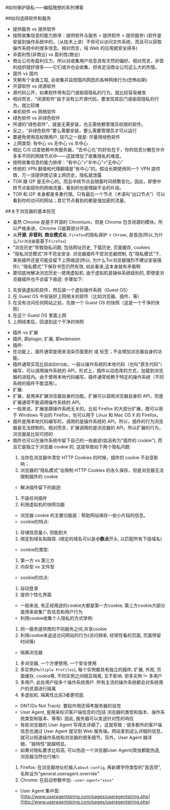 #如何保护隐私——编程随想的系列博客

##如何选择软件和服务

- 提供服务 vs 提供软件
 - 按照收集信息的能力排序：提供软件与服务 > 提供软件 >  提供服务\\
 (软件是安装到操作系统中的，（从技术上讲）不但可以访问文件系统，而且可以获取操作系统中的很多信息。相对而言，纯 Web 的应用就安全得多)
- 非盈利性(非商业) vs 盈利性(商业)
 - 商业公司有盈利压力，所以对收集用户信息具有天然的偏好。相对而言，非营利组织就好很多——它们或许也会收集，但肯定没商业公司这么大的热情。
- 国外 vs 国内
 - 天朝有个金盾工程, 会收集并监控国内网民的各种网络行为(恐怖如斯)
- 开源软件 vs 闭源软件
 - 源代码公开，如果软件带有后门或偷窥隐私的行为，就比较容易被发
 - 相对而言，“闭源软件”由于没有公开源代码，要发现其后门或偷窥隐私的行为，就比较难
- 单机软件 vs 网络软件
- 绿色软件 vs 非绿色软件
 - 所谓的“绿色软件”，就是无需安装，也无需依赖管理员权限的软件。
 - 反之，“非绿色软件”要么需要安装，要么需要管理员才可以运行
 - 要避免使用高权限用户, 技巧之一就是: 尽量用绿色软件
- 上网类型: 有中心 vs 无中心 vs 半中心
 - 相比 C/S 过度依赖中央服务器，“去中心化”的好处在于，你的信息分散在许许多多不同的网络节点中——这就增加了收集隐私的难度。
 - 按照收集信息的能力排序：“有中心”>“半中心”>“无中心”
 - 传统的 VPN 翻墙和代理翻墙是“有中心”的。假设长期使用同一个 VPN 提供商，万一该提供商记录上网历史，隐私就泄露
 - TOR 跟 I2P 是无中心的。而且中转节点会随着时间频繁变化。因此，即使中转节点偷窥你的网络流量，看到的也是残缺不全的片段。
 - TOR 和 I2P 本身都是多重代理。只有最后一个节点（术语叫“出口节点”）可以看到你的访问的网站；其它节点看到的都是强加密的流量。

##关于浏览器的基本防范

- 虽然 Chrome 是基于开源的 Chromium，但是 Chrome 包含闭源的模块。所以严格来讲，Chrome 只能算部分开源。
- 从**开源**, **非营利**, **商业模式**看, `Firefox`的隐私保护 > `Chrome`, 是首选(所以,为什么`Tor浏览器`是基于`Firefox`)
- "浏览历史"导致隐私问题, 包括网址历史, 下载历史, 页面缓存, cookies
- "隐私浏览模式"并不完全安全. 浏览器插件不受浏览器控制, 在"隐私模式"下, 某些插件还是可能会留下上网痕迹(所以, 为什么Tor浏览器强烈不建议安装插件); "隐私模式"下保存书签仍然有效, 如此看来,这本身就有矛盾啊
- 更彻底地解决浏览历史--使用虚拟机. 由于虚拟机是操纵系统级别的, 即使是浏览器插件也不会留下痕迹. 步骤如下:
 1. 先安装虚拟机软件，然后装一个虚拟操作系统（Guest OS）
 2. 在 Guest OS 中安装好上网相关的软件（比如浏览器、插件、等）
 3. 在没有访问任何网站之前，先做一个 Guest OS 的快照（这是一个干净的快照）
 4. 在这个 Guest OS 里面上网
 5. 上网结束后，回退到这个干净的快照
- 插件 vs 扩展
 - 插件, 即plugin; 扩展, 即extension
 - 插件:
  - 在功能上，插件通常是用来渲染页面里的 <object> 或 <embed> 标签；不会增加浏览器自身的功能。
  - 插件通常实现比较`底层的功能`，一般以操作系统的本地代码（也叫"原生代码"）编写，可以调用操作系统的 API。形式上，插件以动态库的方式，加载到浏览器的进程内。由于使用本地代码编写，插件通常依赖于特定的操作系统（不同系统的插件不能混用）。
 - 扩展:
  - 扩展，是用来扩展浏览器自身的功能。扩展可以调用浏览器自身的 API，但是扩展通常不能调用操作系统的 API。
  - 一般来说，扩展是跟操作系统无关的。比如 Firefox 的大部分扩展，既可以用于 Windows 平台的 Firefox，也可以用于 Linux 和 Mac OS X 的 Firefox。
 - 插件是用本地代码编写的，调用的是操作系统的 API。所以，插件的行为浏览器是无法控制的。相对而言，扩展调用的是浏览器的 API，所以扩展的行为，浏览器是比较可控的 
 - 插件也可以在操作系统中留下自己的一些痕迹(姑且称为"插件的 cookie"), 而且它是独立于浏览器 cookie 的, 这就导致如下两个隐私问题:
  1. 当你在浏览器中清空 HTTP Cookies 的时候，插件的 cookie 不会受影响；
  2. 浏览器的"隐私模式"会限制 HTTP Cookies 的永久保存，但是浏览器无法限制插件的 cookie
 - 解决插件留下的痕迹:
  1. 不装任何插件
  2. 利用虚拟机的快照功能
- 浏览器 cookie 的主要功能是：帮助网站保存一些小片段的信息。
- cookie的特点:
 1. 存储信息量小, 但能耐大
 2. 绑定到域名和路径. (绑定的域名可以是**小数点**开头, 以匹配所有下级域名)
- cookie的类型:
 1. 第一方 vs 第三方
 2. 内存型 vs 文件型
- cookie的优点:
 1. 自动登录
 2. 提供个性化界面
- 一般来说, 有正经用途的cookie大都是第一方cookie; 第三方cookie大部分是用来收集广告信息和用户行为
- 利用cookie收集个人隐私的方式举例:
 1. 同一服务提供商的不同服务之间,共享cookie
 2. 利用cookie来追送访问网站的行为(访问频率, 经常性看的页面, 页面停留时间等)
- 隔离浏览器
 1. 多浏览器, 一个方便使用, 一个安全使用
 2. 多实例(`Multiple Profiles`), 每个实例都具有独立的插件, 扩展, 外观, 页面缓存, cookie等, 不同实例之间相互隔离, 互不影响. 但多实例 != 多用户
 3. 多用户, 此处用户指多个操作系统用户. 所有主流的操作系统都会对系统用户的资源进行隔离
 4. 多虚拟机. 隔离性比前3者更彻底.
- DNT(Do Not Track). 要起作用还得考服务器的自觉
- User Agent, 是用来标识客户端信息的(包括 浏览器的类型和版本、操作系统类型和版本、等等). 因此, 服务器可以发送针对性的响应
- 有些浏览器的 User Agent 写得太详细了。这就导致：很多额外的客户端信息也通过 User Agent 提交到 Web 服务端。网站拿到这么详细的信息，就可以知道操作系统和浏览器的很多细节。另外，User Agent 越详细，"独特性"就越明显。
- 如果对隐私要求比较高, 可以伪造一个浏览器User Agent(爬虫都能伪造, 浏览器当然也行咯!):
 1. Firefox: 在浏览器地址栏输入`about:config`, 再新建字符类型的"首选项", 名称设为"general.useragent.override"
 2. Chrome: 在启动参数中加`--user-agent="xxxx"`
- User Agent 集中营: [http://www.useragentstring.com/pages/useragentstring.php](http://www.useragentstring.com/pages/useragentstring.php)
